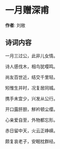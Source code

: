 # 一月赠深甫

**作者**: 刘敞

## 诗词内容

一月三过公，此非儿女情。

诗人感伐木，相鸟犹嘤鸣。

尚友百世近，结交千里轻。

矧惟生并时，况复居同城。

携手未宜少，兴发从公行。

开口露肝胆，觧衿顿尘缨。

心亲爱自至，外物都忘形。

赤日留中天，火云正峥嵘。

颇复哀老子，安眠枕群经。

